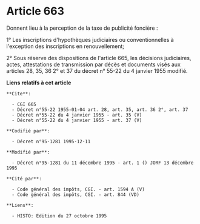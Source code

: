 # Article 663

Donnent lieu à la perception de la taxe de publicité foncière :

1° Les inscriptions d'hypothèques judiciaires ou conventionnelles à l'exception des inscriptions en renouvellement; 

2° Sous réserve des dispositions de l'article 665, les décisions judiciaires, actes, attestations de transmission par décès
et documents visés aux articles 28, 35, 36 2° et 37 du décret n° 55-22 du 4 janvier 1955 modifié.

**Liens relatifs à cet article**

	**Cite**:

	  - CGI 665
	  - Décret n°55-22 1955-01-04 art. 28, art. 35, art. 36 2°, art. 37
	  - Décret n°55-22 du 4 janvier 1955 - art. 35 (V)
	  - Décret n°55-22 du 4 janvier 1955 - art. 37 (V)

	**Codifié par**:

	  - Décret n°95-1281 1995-12-11

	**Modifié par**:

	  - Décret n°95-1281 du 11 décembre 1995 - art. 1 () JORF 13 décembre 1995

	**Cité par**:

	  - Code général des impôts, CGI. - art. 1594 A (V)
	  - Code général des impôts, CGI. - art. 844 (VD)

	**Liens**:

	  - HISTO: Edition du 27 octobre 1995
